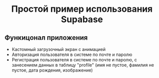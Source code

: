 <h1 align="center">Простой пример использования Supabase</h1>

## Функицонал приложения

*   Кастомный загрузочный экран с анимацией
*   Авторизация пользователя в системе по почте и паролю
*   Регистрация пользователя в системе по почте и паролю, с занесением данных в таблицу "profile" (имя не пустое, фамилия не пустое, дата рождения, изображение)

